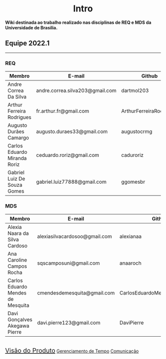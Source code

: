 <h1 style="text-align: center">Intro</h1>

**Wiki destinada ao trabalho realizado nas disciplinas de REQ e MDS da Universidade de Brasilia.**

## Equipe 2022.1
****

### REQ
<table class="table">
  <thead>
    <tr>
      <th scope="col">Membro</th>
      <th scope="col">E-mail</th>
      <th scope="col">Github</th>
      <th scope="col">Pepel</th>
      <th scope="col">Matrícula</th>
    </tr>
  </thead>
  <tbody>
    <tr>
      <td>Andre Correa Da Silva</td>
      <td>andre.correa.silva203@gmail.com</td>
      <td href="https://github.com/dartmol203">dartmol203</td>
      <td>REQ</td>
      <td>20/0014447</td>
    </tr>
    <tr>
      <td>Arthur Ferreira Rodrigues</td>
      <td>fr.arthur.fr@gmail.com</td>
      <td href="https://github.com/ArthurFerreiraRodrigues">ArthurFerreiraRodrigues</td>
      <td>REQ</td>
      <td>20/0056981</td>
    </tr>
    <tr>
      <td>Augusto Durães Camargo</td>
      <td>augusto.duraes33@gmail.com</td>
      <td href="https://github.com/augustocrmg">augustocrmg</td>
      <td>REQ</td>
      <td>19/0084731</td>
    </tr>
    <tr>
      <td>Carlos Eduardo Miranda Roriz</td>
      <td>ceduardo.roriz@gmail.com</td>
      <td href="https://github.com/caduroriz">caduroriz</td>
      <td>REQ</td>
      <td>19/0011424</td>
    </tr>
    <tr>
      <td>Gabriel Luiz De Souza Gomes</td>
      <td>gabriel.luiz77888@gmail.com</td>
      <td href="https://github.com/ggomesbr">ggomesbr</td>
      <td>REQ</td>
      <td>19/0013354</td>
    </tr>
  </tbody>
</table>

### MDS
<table class="table">
  <thead>
    <tr>
      <th scope="col">Membro</th>
      <th scope="col">E-mail</th>
      <th scope="col">Github</th>
      <th scope="col">Pepel</th>
      <th scope="col">Matrícula</th>
    </tr>
  </thead>
  <tbody>
    <tr>
      <td>Alexia Naara da Silva Cardoso</td>
      <td>alexiasilvacardosoo@gmail.com</td>
      <td href="https://github.com/alexianaa">alexianaa</td>
      <td>MDS</td>
      <td>20/2045007</td>
    </tr>
    <tr>
      <td>Ana Caroline Campos Rocha</td>
      <td>sqscamposuni@gmail.com</td>
      <td href="https://github.com/anaaroch">anaaroch</td>
      <td>MDS</td>
      <td>19/0083930</td>
    </tr>
    <tr>
      <td>Carlos Eduardo Mendes de Mesquita</td>
      <td>cmendesdemesquita@gmail.com</td>
      <td href="https://github.com/CarlosEduardoMendesdeMesquita">CarlosEduardoMendesdeMesquita</td>
      <td>MDS</td>
      <td>19/0085584</td>
    </tr>
    <tr>
      <td>Davi Gonçalves Akegawa Pierre</td>
      <td>davi.pierre123@gmail.com</td>
      <td href="https://github.com/DaviPierre">DaviPierre</td>
      <td>MDS</td>
      <td>19/0105071</td>
    </tr>
  </tbody>
</table>


<br>

<section id="home" class="promo section offset-header">
    <div class="container text-center" style = "justify-content: space-between;">
        <div class="btns">
            <a style = "font-size: 20px;" class="btn btn-cta-primary" href="doc_visao">Visão do Produto</a>
            <a class="btn btn-cta-primary" href="/planejamento/tempo">Gerenciamento de Tempo</a>
            <a class="btn btn-cta-primary" href="/planejamento/comunicacao">Comunicação</a>
        </div>
    </div>
</section>